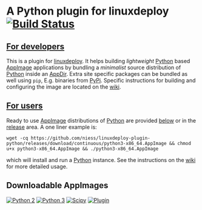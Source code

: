 
# A Python plugin for linuxdeploy [![Build Status](https://travis-ci.com/niess/linuxdeploy-plugin-python.svg?branch=master)](https://travis-ci.com/niess/linuxdeploy-plugin-python)


## [For developers][WIKI_DEVS]

This is a plugin for [linuxdeploy][LINUXDEPLOY]. It helps building _lightweight_
[Python][PYTHON] based [AppImage][APPIMAGE] applications by bundling a
_minimalist_ source distribution of [Python][PYTHON] inside an [AppDir][APPDIR].
Extra site specific packages can be bundled as well using `pip`, E.g. binaries
from [PyPi][PYPI].  Specific instructions for building and configuring the image
are located on the [wiki][WIKI_DEVS].


## [For users][WIKI_USERS] 

Ready to use [AppImage][APPIMAGE] distributions of [Python][PYTHON] are provided
[below](##Downloads) or in the [release][RELEASE] area. A one liner example is:
```
wget -cq https://github.com/niess/linuxdeploy-plugin-python/releases/download/continuous/python3-x86_64.AppImage && chmod u+x python3-x86_64.AppImage && ./python3-x86_64.AppImage
```
which will install and run a [Python][PYTHON] instance.  See the instructions on
the [wiki][WIKI_USERS] for more detailed usage.

## Downloadable AppImages

[![Python 2](https://img.shields.io/badge/python2-x86_64-blue.svg)](https://github.com/niess/linuxdeploy-plugin-python/releases/download/continuous/python2-x86_64.AppImage)
[![Python 3](https://img.shields.io/badge/python3-x86_64-blue.svg)](https://github.com/niess/linuxdeploy-plugin-python/releases/download/continuous/python3-x86_64.AppImage)
[![Scipy](https://img.shields.io/badge/scipy-x86_64-blue.svg)](https://github.com/niess/linuxdeploy-plugin-python/releases/download/continuous/scipy-x86_64.AppImage)
[![Plugin](https://img.shields.io/badge/plugin-x86_64-blue.svg)](https://github.com/niess/linuxdeploy-plugin-python/releases/download/continuous/linuxdeploy-plugin-python-x86_64.AppImage)



[APPIMAGE]: https://appimage.org
[APPDIR]: https://docs.appimage.org/reference/appdir.html
[LINUXDEPLOY]: https://github.com/linuxdeploy/linuxdeploy
[PYPI]: https://pypi.org
[PYTHON]: https://www.python.org
[RELEASE]: https://github.com/niess/linuxdeploy-plugin-python/releases

[WIKI_DEVS]: ../../wiki/Developers
[WIKI_USERS]: ../../wiki/Users
